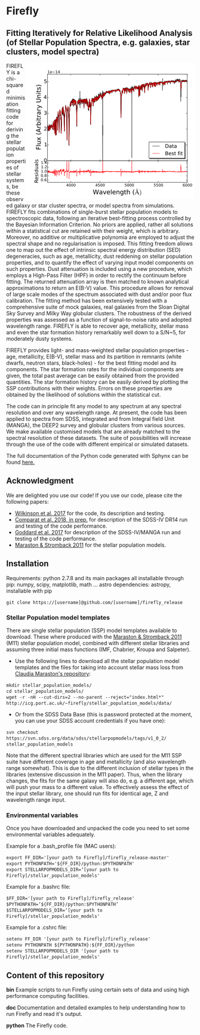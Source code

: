# Firefly
## Fitting Iteratively for Relative Likelihood Analysis (of Stellar Population Spectra, e.g. galaxies, star clusters, model spectra)
<img align="right" src="doc/example_data/spectra/FF-fit-example.png">
FIREFLY is a chi-squared minimisation fitting code for deriving the stellar population properties of stellar systems, be these observed galaxy or star cluster spectra, or model spectra from simulations. FIREFLY fits combinations of single-burst stellar population models to spectroscopic data, following an iterative best-fitting process controlled by the Bayesian Information Criterion. No priors are applied, rather all solutions within a statistical cut are retained with their weight, which is arbitrary. Moreover, no additive or multiplicative polynomia are employed to adjust the spectral shape and no regularisation is imposed. This fitting freedom allows one to map out the effect of intrinsic spectral energy distribution (SED) degeneracies, such as age, metallicity, dust reddening on stellar population properties, and to quantify the effect of varying input model components on such properties. Dust attenuation is included using a new procedure, which employs a High-Pass Filter (HPF) in order to rectify the continuum before fitting. The returned attenuation array is then matched to known analytical approximations to return an E(B-V) value. This procedure allows for removal of large scale modes of the spectrum associated with dust and/or poor flux calibration. The fitting method has been extensively tested with a comprehensive suite of mock galaxies, real galaxies from the Sloan Digital Sky Survey and Milky Way globular clusters. The robustness of the derived properties was assessed as a function of signal-to-noise ratio and adopted wavelength range. FIREFLY is able to recover age, metallicity, stellar mass and even the star formation history remarkably well down to a S/N~5, for moderately dusty systems. 

FIREFLY provides light- and mass-weighted stellar population properties - age, metallicity, E(B-V), stellar mass and its partition in remnants (white dwarfs, neutron stars, black-holes) - for the best fitting model and its components. The star formation rates for the individual components are given, the total past average can be easily obtained from the provided quantities. The star formation history can be easily derived by plotting the SSP contributions with their weights. Errors on these properties are obtained by the likelihood of solutions within the statistical cut. 

The code can in principle fit any model to any spectrum at any spectral resolution and over any wavelength range. At present, the code has been applied to spectra from SDSS, integrated and from Integral field Unit (MANGA), the DEEP2 survey and globular clusters from various sources. We make available customised models that are already matched to the spectral resolution of these datasets. The suite of possibilities will increase through the use of the code with different empirical or simulated datasets. 

The full documentation of the Python code generated with Sphynx can be found [here.](http://www.mpe.mpg.de/~comparat/firefly_doc/)

## Acknowledgment

We are delighted you use our code! If you use our code, please cite the following papers:

* [Wilkinson et al. 2017](http://adsabs.harvard.edu/abs/2017MNRAS.472.4297W) for the code, its description and testing.
* [Comparat et al. 2018, in prep.](http://adsabs.harvard.edu/abs/2017arXiv171106575C) for description of the SDSS-IV DR14 run and testing of the code performance.
* [Goddard et al. 2017](https://arxiv.org/abs/1612.01546) for description of the SDSS-IV/MANGA run and testing of the code performance.
* [Maraston & Stromback 2011](http://adsabs.harvard.edu/abs/2011MNRAS.418.2785M) for the stellar population models.


## Installation

Requirements: python 2.7.8 and its main packages all installable through pip: numpy, scipy, matplotlib, math ...
astro dependencies: astropy, installable with pip

```
git clone https://[username]@github.com/[username]/firefly_release
```

### Stellar Population model templates 

There are single stellar population (SSP) model templates available to download. These where produced with the [Maraston & Stromback 2011](http://adsabs.harvard.edu/abs/2011MNRAS.418.2785M) (M11) stellar population model, combined with different stellar libraries and assuming three initial mass functions (IMF, Chabrier, Kroupa and Salpeter).

* Use the following lines to download all the stellar population model templates and the files for taking into account stellar mass loss from [Claudia Maraston's repository](http://icg.port.ac.uk/~manga-firefly/stellar_population_models/data/):
```
mkdir stellar_population_models/
cd stellar_population_models/
wget -r -nH --cut-dirs=2 --no-parent --reject="index.html*" http://icg.port.ac.uk/~firefly/stellar_population_models/data/
```

*	Or from the SDSS Data Base (this is password protected at the moment, you can use your SDSS account credentials if you have one):
```
svn checkout https://svn.sdss.org/data/sdss/stellarpopmodels/tags/v1_0_2/ stellar_population_models
```

Note that the different spectral libraries which are used for the M11 SSP suite have different coverage in age and metallicity (and also wavelength range somewhat). This is due to the different inclusion of stellar types in the libraries (extensive discussion in the M11 paper). Thus, when the library changes, the fits for the same galaxy will also do, e.g. a different age, which will push your mass to a different value. To effectively assess the effect of the input stellar library, one should run fits for identical age, Z and wavelength range input.

### Environmental variables
Once you have downloaded and unpacked the code you need to set some environmental variables adequately.

Example for a .bash_profile file (MAC users):
```
export FF_DIR='[your path to Firefly]/firefly_release-master'
export PYTHONPATH='${FF_DIR}/python:$PYTHONPATH'
export STELLARPOPMODELS_DIR=‘[your path to Firefly]/stellar_population_models'
```

Example for a .bashrc file:
```
$FF_DIR='[your path to Firefly]/firefly_release'
$PYTHONPATH=‘${FF_DIR}/python:$PYTHONPATH’
$STELLARPOPMODELS_DIR=‘[your path to Firefly]/stellar_population_models'
```

Example for a .cshrc file:
```
setenv FF_DIR '[your path to Firefly]/firefly_release'
setenv PYTHONPATH ${PYTHONPATH}:${FF_DIR}/python
setenv STELLARPOPMODELS_DIR '[your path to Firefly]/stellar_population_models'
```

## Content of this repository

**bin** Example scripts to run Firefly using certain sets of data and using high performance computing facilities.

**doc** Documentation and detailed examples to help understanding how to run Firefly and read it's output.

**python** The Firefly code.
